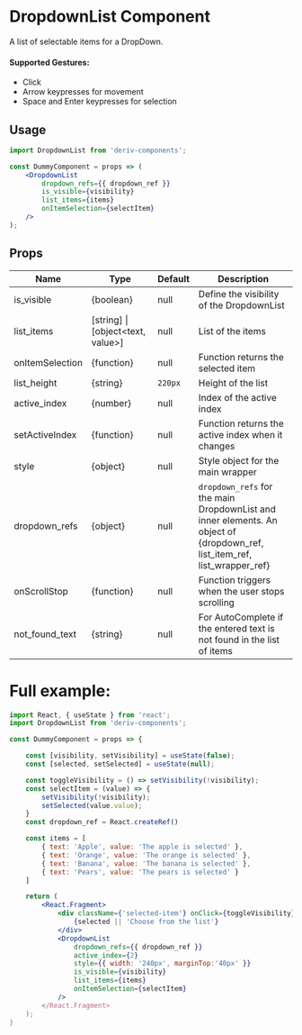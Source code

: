 # DropdownList Component

A list of selectable items for a DropDown.

#### Supported Gestures:

- Click
- Arrow keypresses for movement
- Space and Enter keypresses for selection

## Usage

```jsx
import DropdownList from 'deriv-components';

const DummyComponent = props => (
    <DropdownList
        dropdown_refs={{ dropdown_ref }}
        is_visible={visibility}
        list_items={items}
        onItemSelection={selectItem}
    />
);
```

## Props

| Name            | Type                              | Default | Description                                                                                                                |
| --------------- | --------------------------------- | ------- | -------------------------------------------------------------------------------------------------------------------------- |
| is_visible      | {boolean}                         | null    | Define the visibility of the DropdownList                                                                                  |
| list_items      | [string] \| [object<text, value>] | null    | List of the items                                                                                                          |
| onItemSelection | {function}                        | null    | Function returns the selected item                                                                                         |
| list_height     | {string}                          | `220px` | Height of the list                                                                                                         |
| active_index    | {number}                          | null    | Index of the active index                                                                                                  |
| setActiveIndex  | {function}                        | null    | Function returns the active index when it changes                                                                          |
| style           | {object}                          | null    | Style object for the main wrapper                                                                                          |
| dropdown_refs   | {object}                          | null    | `dropdown_refs` for the main DropdownList and inner elements. An object of {dropdown_ref, list_item_ref, list_wrapper_ref} |
| onScrollStop    | {function}                        | null    | Function triggers when the user stops scrolling                                                                            |
| not_found_text  | {string}                          | null    | For AutoComplete if the entered text is not found in the list of items                                                     |

# Full example:

```jsx
import React, { useState } from 'react';
import DropdownList from 'deriv-components';

const DummyComponent = props => {

    const [visibility, setVisibility] = useState(false);
    const [selected, setSelected] = useState(null);

    const toggleVisibility = () => setVisibility(!visibility);
    const selectItem = (value) => {
        setVisibility(!visibility);
        setSelected(value.value);
    }
    const dropdown_ref = React.createRef()

    const items = [
        { text: 'Apple', value: 'The apple is selected' },
        { text: 'Orange', value: 'The orange is selected' },
        { text: 'Banana', value: 'The banana is selected' },
        { text: 'Pears', value: 'The pears is selected' }
    ]

    return (
        <React.Fragment>
            <div className={'selected-item'} onClick={toggleVisibility}></div>
                {selected || 'Choose from the list'}
            </div>
            <DropdownList
                dropdown_refs={{ dropdown_ref }}
                active_index={2}
                style={{ width: '240px', marginTop:'40px' }}
                is_visible={visibility}
                list_items={items}
                onItemSelection={selectItem}
            />
        </React.Fragment>
    );
}
```
